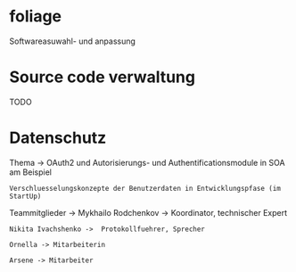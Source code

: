 # foliage
Softwareasuwahl- und anpassung

# Source code verwaltung
TODO


# Datenschutz

Thema -> 
	OAuth2 und Autorisierungs- und Authentificationsmodule in SOA am Beispiel
	
	Verschluesselungskonzepte der Benutzerdaten in Entwicklungspfase (im StartUp)

Teammitglieder ->
	Mykhailo Rodchenkov -> Koordinator, technischer Expert
	
	Nikita Ivachshenko ->  Protokollfuehrer, Sprecher
	
	Ornella -> Mitarbeiterin
	
	Arsene -> Mitarbeiter
